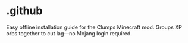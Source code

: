 # .github
Easy offline installation guide for the Clumps Minecraft mod. Groups XP orbs together to cut lag—no Mojang login required.
